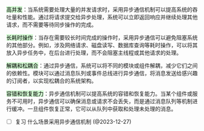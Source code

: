 <mark style="background: #BBFABBA6;">高并发</mark>：当系统需要处理大量的并发请求时，采用异步通信机制可以提高系统的吞吐量和性能。通过将请求提交给异步处理，系统可以立即返回响应并继续处理其他请求，而不需要等待同步操作的完成。

<mark style="background: #BBFABBA6;">长耗时操作</mark>：当存在需要较长时间完成的操作时，采用异步通信可以避免阻塞系统的其他部分。例如，涉及网络请求、磁盘读写、数据库查询等耗时操作，可以将其放入异步任务中，在后台进行处理，而不会阻塞主线程或其他请求的处理。


<mark style="background: #BBFABBA6;">解耦和松耦合</mark>：通过异步通信，系统可以将不同的模块或组件解耦，减少它们之间的依赖性。模块可以通过消息队列或事件总线进行异步通信，将消息发送给感兴趣的订阅者，以实现松耦合的系统架构。

<mark style="background: #BBFABBA6;">容错和恢复能力</mark>：异步通信机制可以提高系统的容错和恢复能力。当某个组件或服务不可用时，异步通信可以确保消息或请求不会丢失，而是通过消息队列等机制进行缓冲。一旦组件恢复正常，它可以从队列中获取和处理未处理的消息。

- [ ] 复习 什么场景采用异步通信机制 (@2023-12-27)
